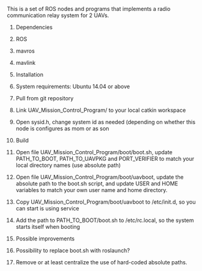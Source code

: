 This is a set of ROS nodes and programs that implements a radio communication relay system for 2 UAVs.

1. Dependencies
  1. ROS
  2. mavros
  3. mavlink

2. Installation
  1. System requirements: Ubuntu 14.04 or above
  2. Pull from git repository
  3. Link UAV_Mission_Control_Program/ to your local catkin workspace
  4. Open sysid.h, change system id as needed (depending on whether this node is configures as mom or as son
  5. Build
  6. Open file UAV_Mission_Control_Program/boot/boot.sh, update PATH_TO_BOOT, PATH_TO_UAVPKG and PORT_VERIFIER to match your local directory names (use absolute path)
  7. Open file UAV_Mission_Control_Program/boot/uavboot, update the absolute path to the boot.sh script, and update USER and HOME variables to match your own user name and home directory.
  8. Copy UAV_Mission_Control_Program/boot/uavboot to /etc/init.d, so you can start is using service
  9. Add the path to PATH_TO_BOOT/boot.sh to /etc/rc.local, so the system starts itself when booting

3. Possible improvements
  1. Possibility to replace boot.sh with roslaunch?
  2. Remove or at least centralize the use of hard-coded absolute paths.
